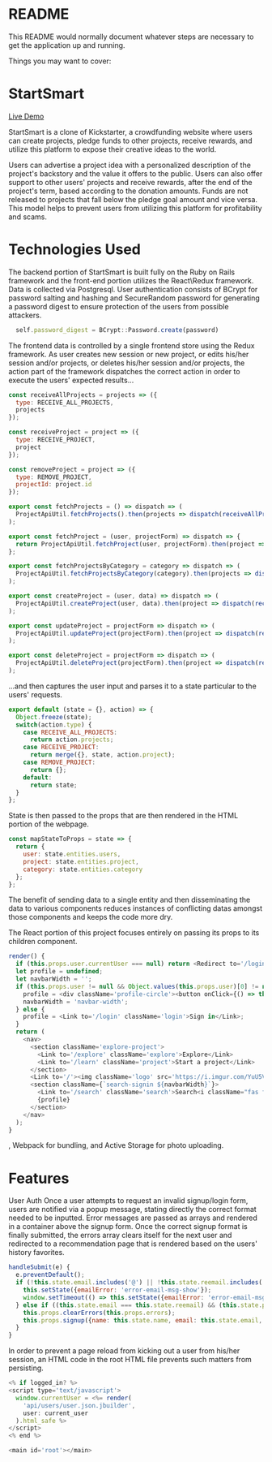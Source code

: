 # README

This README would normally document whatever steps are necessary to get the
application up and running.

Things you may want to cover:

# StartSmart
[Live Demo](https://start-smart.herokuapp.com/#/)

StartSmart is a clone of Kickstarter, a crowdfunding website where users can create projects, pledge funds to other projects, receive rewards, and utilize this platform to expose their creative ideas to the world.

Users can advertise a project idea with a personalized description of the project's backstory and the value it offers to the public. Users can also offer support to other users' projects and receive rewards, after the end of the project's term, based according to the donation amounts. Funds are not released to projects that fall below the pledge goal amount and vice versa. This model helps to prevent users from utilizing this platform for profitability and scams.

# Technologies Used

The backend portion of StartSmart is built fully on the Ruby on Rails framework and the front-end portion utilizes the React\Redux framework. Data is collected via Postgresql. User authentication consists of BCrypt for password salting and hashing and SecureRandom password for generating a password digest to ensure protection of the users from possible attackers.

```js
  self.password_digest = BCrypt::Password.create(password)
```

The frontend data is controlled by a single frontend store using the Redux framework. As user creates new session or new project, or edits his/her session and/or projects, or deletes his/her session and/or projects, the action part of the framework dispatches the correct action in order to execute the users' expected results...

```js
const receiveAllProjects = projects => ({
  type: RECEIVE_ALL_PROJECTS,
  projects
});

const receiveProject = project => ({
  type: RECEIVE_PROJECT,
  project
});

const removeProject = project => ({
  type: REMOVE_PROJECT,
  projectId: project.id
});

export const fetchProjects = () => dispatch => (
  ProjectApiUtil.fetchProjects().then(projects => dispatch(receiveAllProjects(projects)))
);

export const fetchProject = (user, projectForm) => dispatch => {
  return ProjectApiUtil.fetchProject(user, projectForm).then(project => dispatch(receiveProject(project)))
};

export const fetchProjectsByCategory = category => dispatch => (
  ProjectApiUtil.fetchProjectsByCategory(category).then(projects => dispatch(receiveAllProjects(projects)))
);

export const createProject = (user, data) => dispatch => (
  ProjectApiUtil.createProject(user, data).then(project => dispatch(receiveProject(project)))
);

export const updateProject = projectForm => dispatch => (
  ProjectApiUtil.updateProject(projectForm).then(project => dispatch(receiveProject(project)))
);

export const deleteProject = projectForm => dispatch => (
  ProjectApiUtil.deleteProject(projectForm).then(project => dispatch(removeProject(project)))
);
```
...and then captures the user input and parses it to a state particular to the users' requests.

```js
export default (state = {}, action) => {
  Object.freeze(state);
  switch(action.type) {
    case RECEIVE_ALL_PROJECTS:
      return action.projects;
    case RECEIVE_PROJECT:
      return merge({}, state, action.project);
    case REMOVE_PROJECT:
      return {};
    default:
      return state;
  }
};
```

State is then passed to the props that are then rendered in the HTML portion of the webpage.

```js
const mapStateToProps = state => {
  return {
    user: state.entities.users,
    project: state.entities.project,
    category: state.entities.category
  };
};
```

The benefit of sending data to a single entity and then disseminating the data to various components reduces instances of conflicting datas amongst those components and keeps the code more dry.

The React portion of this project focuses entirely on passing its props to its children component.

```js
render() {
  if (this.props.user.currentUser === null) return <Redirect to='/login' />;
  let profile = undefined;
  let navbarWidth = '';
  if (this.props.user != null && Object.values(this.props.user)[0] != null) {
    profile = <div className='profile-circle'><button onClick={() => this.clickProfileIcon()}><img src="https://img.wonderhowto.com/img/56/01/63456484792752/0/make-pixel-art-minecraft.w1456.jpg"></img></button></div>;
    navbarWidth = 'navbar-width';
  } else {
    profile = <Link to='/login' className='login'>Sign in</Link>;
  }
  return (
    <nav>
      <section className='explore-project'>
        <Link to='/explore' className='explore'>Explore</Link>
        <Link to='/learn' className='project'>Start a project</Link>
      </section>
      <Link to='/'><img className='logo' src='https://i.imgur.com/YuU5VqC.jpg' /></Link>
      <section className={`search-signin ${navbarWidth}`}>
        <Link to='/search' className='search'>Search<i className="fas fa-search"></i></Link>
        {profile}
      </section>
    </nav>
  );
}
```

, Webpack for bundling, and Active Storage for photo uploading.

# Features

User Auth
Once a user attempts to request an invalid signup/login form, users are notified via a popup message, stating directly the correct format needed to be inputted. Error messages are passed as arrays and rendered in a container above the signup form. Once the correct signup format is finally submitted, the errors array clears itself for the next user and redirected to a recommendation page that is rendered based on the users' history favorites.

```js
handleSubmit(e) {
  e.preventDefault();
  if (!this.state.email.includes('@') || !this.state.reemail.includes('@')) {
    this.setState({emailError: 'error-email-msg-show'});
    window.setTimeout(() => this.setState({emailError: 'error-email-msg'}), 5000);
  } else if ((this.state.email === this.state.reemail) && (this.state.password === this.state.repassword)) {
    this.props.clearErrors(this.props.errors);
    this.props.signup({name: this.state.name, email: this.state.email, password: this.state.password}).then(() => this.props.history.push('/recommendations'));
  }
}
```

In order to prevent a page reload from kicking out a user from his/her session, an HTML code in the root HTML file prevents such matters from persisting.

```js
<% if logged_in? %>
<script type='text/javascript'>
  window.currentUser = <%= render(
    'api/users/user.json.jbuilder',
    user: current_user
  ).html_safe %>
</script>
<% end %>

<main id='root'></main>
```
